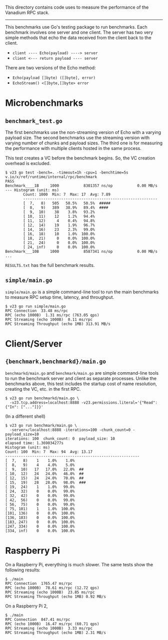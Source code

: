 This directory contains code uses to measure the performance of the Vanadium RPC stack.

---

This benchmarks use Go's testing package to run benchmarks. Each benchmark involves
one server and one client. The server has two very simple methods that echo the data
received from the client back to the client.

* `client ---- Echo(payload) ----> server`
* `client <--- return payload ---- server`

There are two versions of the Echo method:

* `Echo(payload []byte) ([]byte], error)`
* `EchoStream() <[]byte,[]byte> error`

# Microbenchmarks
## `benchmark_test.go`

The first benchmarks use the non-streaming version of Echo with a varying
payload size. The second benchmarks use the streaming version with varying
number of chunks and payload sizes. The third one is for measuring the
performance with multiple clients hosted in the same process.

This test creates a VC before the benchmark begins. So, the VC creation
overhead is excluded.

```
$ v23 go test -bench=. -timeout=1h -cpu=1 -benchtime=5s v.io/x/ref/runtime/internal/rpc/benchmark
PASS
Benchmark____1B     1000           8301357 ns/op           0.00 MB/s
--- Histogram (unit: ms)
        Count: 1000  Min: 7  Max: 17  Avg: 7.89
        ------------------------------------------------------------
        [  7,   8)   505   50.5%   50.5%  #####
        [  8,   9)   389   38.9%   89.4%  ####
        [  9,  10)    38    3.8%   93.2%
        [ 10,  11)    12    1.2%   94.4%
        [ 11,  12)     4    0.4%   94.8%
        [ 12,  14)    19    1.9%   96.7%
        [ 14,  16)    23    2.3%   99.0%
        [ 16,  18)    10    1.0%  100.0%
        [ 18,  21)     0    0.0%  100.0%
        [ 21,  24)     0    0.0%  100.0%
        [ 24, inf)     0    0.0%  100.0%
Benchmark___10B     1000           8587341 ns/op           0.00 MB/s
...
```

`RESULTS.txt` has the full benchmark results.

## `simple/main.go`

`simple/main.go` is a simple command-line tool to run the main benchmarks to measure
RPC setup time, latency, and throughput.

```
$ v23 go run simple/main.go
RPC Connection  33.48 ms/rpc
RPC (echo 1000B)  1.31 ms/rpc (763.05 qps)
RPC Streaming (echo 1000B)  0.11 ms/rpc
RPC Streaming Throughput (echo 1MB) 313.91 MB/s
```

# Client/Server
## `{benchmark,benchmarkd}/main.go`

`benchmarkd/main.go` and `benchmark/main.go` are simple command-line tools to run the
benchmark server and client as separate processes. Unlike the benchmarks above,
this test includes the startup cost of name resolution, creating the VC, etc. in
the first RPC.

```
$ v23 go run benchmarkd/main.go \
  -v23.tcp.address=localhost:8888 -v23.permissions.literal='{"Read": {"In": ["..."]}}'
```

(In a different shell)

```
$ v23 go run benchmark/main.go \
  -server=/localhost:8888 -iterations=100 -chunk_count=0 -payload_size=10
iterations: 100  chunk_count: 0  payload_size: 10
elapsed time: 1.369034277s
Histogram (unit: ms)
Count: 100  Min: 7  Max: 94  Avg: 13.17
------------------------------------------------------------
[  7,   8)    1    1.0%    1.0%
[  8,   9)    4    4.0%    5.0%
[  9,  10)   17   17.0%   22.0%  ##
[ 10,  12)   24   24.0%   46.0%  ##
[ 12,  15)   24   24.0%   70.0%  ##
[ 15,  19)   28   28.0%   98.0%  ###
[ 19,  24)    1    1.0%   99.0%
[ 24,  32)    0    0.0%   99.0%
[ 32,  42)    0    0.0%   99.0%
[ 42,  56)    0    0.0%   99.0%
[ 56,  75)    0    0.0%   99.0%
[ 75, 101)    1    1.0%  100.0%
[101, 136)    0    0.0%  100.0%
[136, 183)    0    0.0%  100.0%
[183, 247)    0    0.0%  100.0%
[247, 334)    0    0.0%  100.0%
[334, inf)    0    0.0%  100.0%
```

# Raspberry Pi

On a Raspberry Pi, everything is much slower. The same tests show the following
results:

```
$ ./main
RPC Connection  1765.47 ms/rpc
RPC (echo 1000B)  78.61 ms/rpc (12.72 qps)
RPC Streaming (echo 1000B)  23.85 ms/rpc
RPC Streaming Throughput (echo 1MB) 0.92 MB/s
```

On a Raspberry Pi 2,

```
$ ./main
RPC Connection  847.41 ms/rpc
RPC (echo 1000B)  16.47 ms/rpc (60.71 qps)
RPC Streaming (echo 1000B)  3.33 ms/rpc
RPC Streaming Throughput (echo 1MB) 2.31 MB/s
```
